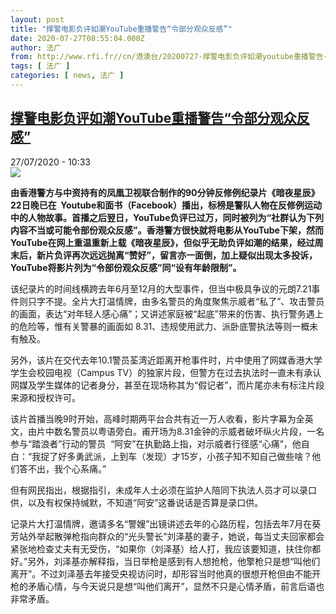 ```yaml
---
layout: post
title: "撑警电影负评如潮YouTube重播警告“令部分观众反感”"
date: 2020-07-27T08:55:04.000Z
author: 法广
from: http://www.rfi.fr//cn/港澳台/20200727-撑警电影负评如潮youtube重播警告-令部分观众反感
tags: [ 法广 ]
categories: [ news, 法广 ]
---
```

<!--1595840104000-->
[撑警电影负评如潮YouTube重播警告“令部分观众反感”](http://www.rfi.fr//cn/%E6%B8%AF%E6%BE%B3%E5%8F%B0/20200727-%E6%92%91%E8%AD%A6%E7%94%B5%E5%BD%B1%E8%B4%9F%E8%AF%84%E5%A6%82%E6%BD%AEyoutube%E9%87%8D%E6%92%AD%E8%AD%A6%E5%91%8A-%E4%BB%A4%E9%83%A8%E5%88%86%E8%A7%82%E4%BC%97%E5%8F%8D%E6%84%9F)
------

<div>
<div>27/07/2020 - 10:33</div><img src="https://s.rfi.fr/media/display/c22f4ee8-cfe3-11ea-9b5b-005056a964fe/w:310/p:16x9/Capture%20d%E2%80%99%C3%A9cran%20de%202020-07-27%2010-30-23.png"><p><strong>由香港警方与中资持有的凤凰卫视联合制作的90分钟反修例纪录片《暗夜星辰》22日晚已在  Youtube和面书（Facebook）播出，标榜是警队人物在反修例运动中的人物故事。首播之后翌日，YouTube负评已过万，同时被列为“社群认为下列内容不当或可能令部份观众反感”。香港警方很快就将电影从YouTube下架，然而YouTube在网上重温重新上载《暗夜星辰》，但似乎无助负评如潮的结果，经过周末后，新片负评再次远远抛离“赞好”，留言亦一面倒，加上疑似出现太多投诉，YouTube将影片列为“令部份观众反感”同“设有年龄限制”。</strong></p><div class="t-content__body u-clearfix"><div class="m-interstitial"></div><p>该纪录片的时间线横跨去年6月至12月的大型事件，但当中极具争议的元朗7.21事件则只字不提。全片大打温情牌，由多名警员的角度聚焦示威者“私了”、攻击警员的画面，表达“对年轻人感心痛”；又讲述家庭被“起底”带来的伤害、执行警务遇上的危险等，惟有关警暴的画面如 8.31、违规使用武力、派卧底警执法等则一概未有触及。</p><p>另外，该片在交代去年10.1警员荃湾近距离开枪事件时，片中使用了网媒香港大学学生会校园电视（Campus TV）的独家片段，但警方在过去执法时一直未有承认网媒及学生媒体的记者身分，甚至在现场称其为“假记者”，而片尾亦未有标注片段来源和授权许可。</p><p>该片首播当晚9时开始，高峰时期两平台合共有近一万人收看，影片字幕为全英文，由片中数名警员以粤语旁白。甫开场为8.31金钟的示威者破坏纵火片段，一名参与“踏浪者”行动的警员  “阿安”在执勤路上指，对示威者行径感“心痛”，他自白：“我捉了好多勇武派，上到车（发现）才15岁，小孩子知不知自己做些啥？他们答不出，我个心系痛。”</p><p>但有网民指出，根据指引，未成年人士必须在监护人陪同下执法人员才可以录口供，以及有权保持缄默，不知道“阿安”这番说话是否算是录口供。</p><p>记录片大打温情牌，邀请多名“警嫂”出镜讲述去年的心路历程，包括去年7月在葵芳站外举起散弹枪指向群众的“光头警长”刘泽基的妻子，她说，每当丈夫回家都会紧张地检查丈夫有无受伤，“如果你（刘泽基）给人打，我应该要知道，扶住你都好。”另外，刘泽基亦解释指，当日举枪是感到有人想抢枪，他擎枪只是想“叫他们离开”。不过刘泽基去年接受央视访问时，却形容当时他真的很想开枪但由不能开枪的矛盾心情，与今天说只是想“叫他们离开”，显然不只是心情矛盾，前言后语也非常矛盾。</p><div class="o-self-promo o-self-promo--nl o-self-promo--hidden" data-selfpromo-newsletter></div><div class="o-self-promo o-self-promo--app o-self-promo--hidden" data-selfpromo-app></div></div>
</div>
